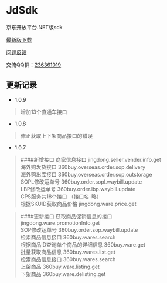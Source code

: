﻿JdSdk
=====

京东开放平台.NET版sdk 

[最新版下载](https://github.com/starpeng/JdSdk/raw/master/Releases/JdSdk.NET%201.0.9.zip "1.0.9")

[问题反馈](https://github.com/starpeng/JdSdk/issues/new "问题反馈")


交流QQ群：[236361019](http://qun.qq.com/#jointhegroup/gid/236361019 "236361019")



## 更新记录 ##

- 1.0.9
> 增加13个直通车接口


- 1.0.8
> 修正获取上下架商品接口的错误


- 1.0.7

> ####新增接口
> 商家信息接口 jingdong.seller.vender.info.get  
海外购发货接口 360buy.overseas.order.sop.delivery  
海外购出库接口 360buy.overseas.order.sop.outstorage  
SOPL修改运单号 360buy.order.sopl.waybill.update  
LBP修改运单号 360buy.order.lbp.waybill.update  
CPS服务共18个接口 （接口名-略）  
根据SKUID获取商品价格 jingdong.ware.price.get  

>####更新接口
获取商品促销信息的接口 jingdong.ware.promotionInfo.get  
SOP修改运单号 360buy.order.sop.waybill.update  
检索商品信息接口  360buy.wares.search  
根据商品ID查询单个商品的详细信息 360buy.ware.get  
批量获取商品信息 360buy.wares.list.get  
检索商品信息接口  360buy.wares.search  
上架商品 360buy.ware.listing.get  
下架商品 360buy.ware.delisting.get  
